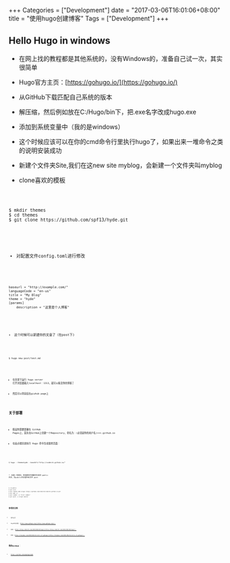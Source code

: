 +++
Categories = ["Development"]
date = "2017-03-06T16:01:06+08:00"
title = "使用hugo创建博客"
Tags = ["Development"]
+++
## Hello Hugo in windows

* 在网上找的教程都是其他系统的，没有Windows的，准备自己试一次，其实很简单

* Hugo官方主页：[https://gohugo.io/](https://gohugo.io/) 

* 从GitHub下载匹配自己系统的版本

* 解压缩，然后例如放在C:/Hugo/bin下，把.exe名字改成hugo.exe

* 添加到系统变量中（我的是windows）

* 这个时候应该可以在你的cmd命令行里执行hugo了，如果出来一堆命令之类的说明安装成功

* 新建个文件夹Site,我们在这new site myblog，会新建一个文件夹叫myblog

* clone喜欢的模板 

<code>

    $ mkdir themes
    $ cd themes
    $ git clone https://github.com/spf13/hyde.git 

<code/>

* 对配置文件config.toml进行修改

<code>

	baseurl = "http://example.com/"
	languageCode = "en-us"
	title = "My Blog"
	theme = "hyde"
	[params]
    	description = "这里是个人博客"
<code/>

* 这个时候可以新建你的文章了（在post下)

<code>

    $ hugo new post/test.md 
<code/>

* 在目录下运行 hugo server 打开浏览器输入localhost：1313，就可以看见你的博客了

* 然后可以将其挂在giuhub page上

## 关于部署

* 假设你需要部署在 GitHub Pages上，首先在GitHub上创建一个Repository，命名为：(必须是你的用户名)×××.github.io

* 在站点根目录执行 Hugo 命令生成最终页面：

<code>

    $ hugo --theme=hyde --baseUrl="http://coderzh.github.io/"
<code/>

 
*　如果一切顺利，所有静态页面都会生成到 public 目录，将pubilc目录里所有文件 push 

<code>
    
    $ cd public
    $ git init
    $ git remote add origin https://github.com/coderzh/coderzh.github.io.git
    $ git add -A
    $ git commit -m "first commit"
    $ git push -u origin master
<code/>


## 参考的文档

* 官方主页

* Hugo中文文档: [http://www.gohugo.org/](http://www.gohugo.org/)；

* 参考: [http://blog.coderzh.com/2015/08/29/hugo/](http://blog.coderzh.com/2015/08/29/hugo/)；

* 参考：[http://tonybai.com/2015/09/23/intro-of-gohugo/](http://tonybai.com/2015/09/23/intro-of-gohugo/)；


## 我的GitHub：
* https://github.com/pugongyingbo
